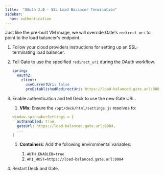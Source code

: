 ```yaml
---
title:  "OAuth 2.0 - SSL Load Balancer Termination"
sidebar:
  nav: authentication
---
```



Just like the pre-built VM image, we will override Gate's `redirect_uri` to point to the load balancer's endpoint.

1. Follow your cloud providers instructions for setting up an SSL-terminating load balancer.

1. Tell Gate to use the specified `redirect_uri` during the OAuth workflow.
    ```yaml
    spring:
      oauth2:
        client:
          useCurrentUri: false
          preEstablishedRedirectUri: https://load-balanced.gate.url:8084/login
    ```

1. Enable authentication and tell Deck to use the new Gate URL.

    1. **VMs**: Ensure the `/opt/deck/html/settings.js` resolves to:

      ```yaml
      window.spinnakerSettings = {
        authEnabled: true,
        gateUrl: https://load-balanced.gate.url:8084,
        ...
      }
      ```

    1. **Containers**: Add the following environmental variables:

        1. `AUTH_ENABLED=true`
        1. `API_HOST=https://load-balanced.gate.url:8084`

1. Restart Deck and Gate.
